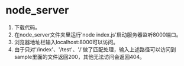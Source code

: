 # node_server
1. 下载代码。
2. 在node_server文件夹里运行'node index.js'启动服务器监听8000端口。
3. 浏览器地址栏输入localhost:8000可以访问。
4. 由于只对'/index'、'/test'、'/'做了匹配处理，输入上述路径可以访问到sample里面的文件返回200，其他无法访问会返回404。
